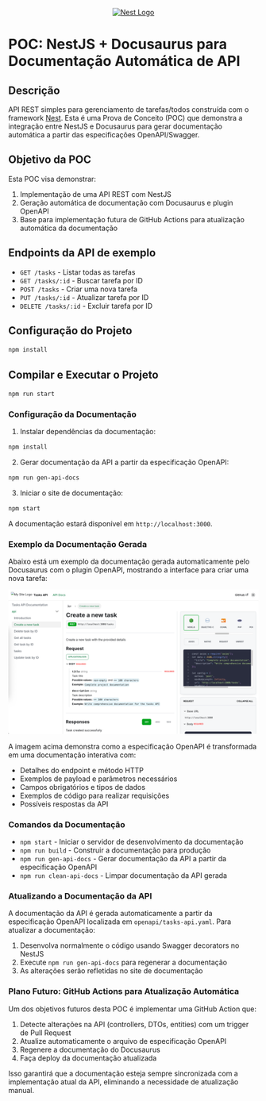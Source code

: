 <p align="center">
  <a href="http://nestjs.com/" target="blank"><img src="https://nestjs.com/img/logo-small.svg" width="120" alt="Nest Logo" /></a>
</p>

# POC: NestJS + Docusaurus para Documentação Automática de API

## Descrição

API REST simples para gerenciamento de tarefas/todos construída com o framework [Nest](https://github.com/nestjs/nest). Esta é uma Prova de Conceito (POC) que demonstra a integração entre NestJS e Docusaurus para gerar documentação automática a partir das especificações OpenAPI/Swagger.

## Objetivo da POC

Esta POC visa demonstrar:
1. Implementação de uma API REST com NestJS
2. Geração automática de documentação com Docusaurus e plugin OpenAPI
3. Base para implementação futura de GitHub Actions para atualização automática da documentação

## Endpoints da API de exemplo

- `GET /tasks` - Listar todas as tarefas
- `GET /tasks/:id` - Buscar tarefa por ID
- `POST /tasks` - Criar uma nova tarefa
- `PUT /tasks/:id` - Atualizar tarefa por ID
- `DELETE /tasks/:id` - Excluir tarefa por ID

## Configuração do Projeto

```bash
npm install
```

## Compilar e Executar o Projeto

```bash
npm run start
```

### Configuração da Documentação

1. Instalar dependências da documentação:
```bash
npm install
```

2. Gerar documentação da API a partir da especificação OpenAPI:
```bash
npm run gen-api-docs
```

3. Iniciar o site de documentação:
```bash
npm start
```

A documentação estará disponível em `http://localhost:3000`.

### Exemplo da Documentação Gerada

Abaixo está um exemplo da documentação gerada automaticamente pelo Docusaurus com o plugin OpenAPI, mostrando a interface para criar uma nova tarefa:

![Documentação da API de Tarefas - Criar Nova Tarefa](./img/docs.png)

A imagem acima demonstra como a especificação OpenAPI é transformada em uma documentação interativa com:
- Detalhes do endpoint e método HTTP
- Exemplos de payload e parâmetros necessários
- Campos obrigatórios e tipos de dados
- Exemplos de código para realizar requisições
- Possíveis respostas da API

### Comandos da Documentação

- `npm start` - Iniciar o servidor de desenvolvimento da documentação
- `npm run build` - Construir a documentação para produção
- `npm run gen-api-docs` - Gerar documentação da API a partir da especificação OpenAPI
- `npm run clean-api-docs` - Limpar documentação da API gerada

### Atualizando a Documentação da API

A documentação da API é gerada automaticamente a partir da especificação OpenAPI localizada em `openapi/tasks-api.yaml`. Para atualizar a documentação:

1. Desenvolva normalmente o código usando Swagger decorators no NestJS
2. Execute `npm run gen-api-docs` para regenerar a documentação
3. As alterações serão refletidas no site de documentação

### Plano Futuro: GitHub Actions para Atualização Automática

Um dos objetivos futuros desta POC é implementar uma GitHub Action que:

1. Detecte alterações na API (controllers, DTOs, entities) com um trigger de Pull Request
2. Atualize automaticamente o arquivo de especificação OpenAPI
3. Regenere a documentação do Docusaurus
4. Faça deploy da documentação atualizada

Isso garantirá que a documentação esteja sempre sincronizada com a implementação atual da API, eliminando a necessidade de atualização manual.
